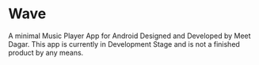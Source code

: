 # Wave
A minimal Music Player App for Android Designed and Developed by Meet Dagar.
This app is currently in Development Stage and is not a finished product by any means.
